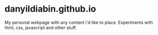 # danyildiabin.github.io
My personal webpage with any content i'd like to place.
Experiments with html, css, javascript and other stuff.
